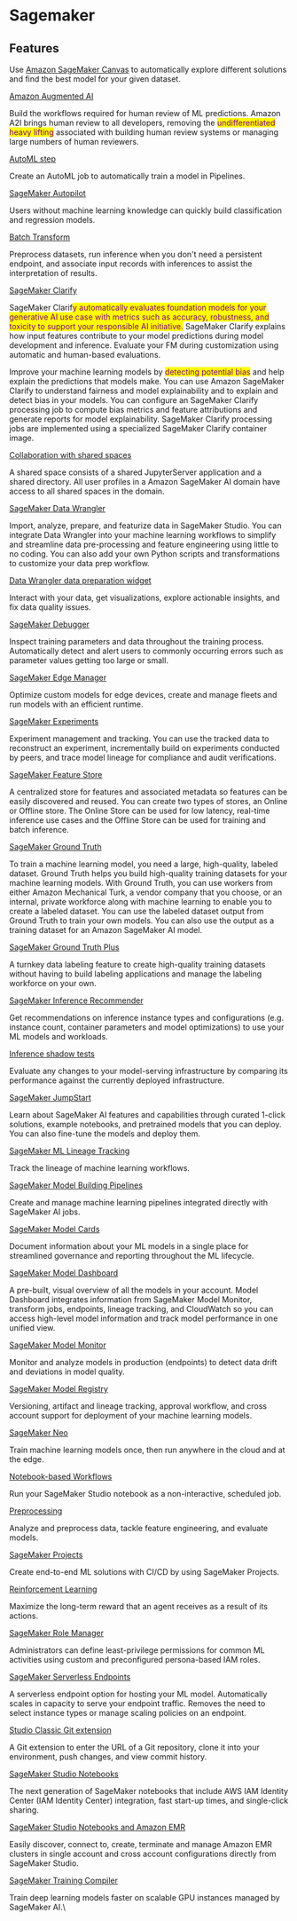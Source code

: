 # Sagemaker

## Features

Use [Amazon SageMaker Canvas](https://aws.amazon.com/sagemaker/canvas/) to automatically explore different solutions and find the best model for your given dataset.

[Amazon Augmented AI](https://docs.aws.amazon.com/sagemaker/latest/dg/a2i-use-augmented-ai-a2i-human-review-loops.html)

Build the workflows required for human review of ML predictions. Amazon A2I brings human review to all developers, removing the <mark style="color:purple;">undifferentiated heavy lifting</mark> associated with building human review systems or managing large numbers of human reviewers.

[AutoML step](https://docs.aws.amazon.com/sagemaker/latest/dg/build-and-manage-steps.html)

Create an AutoML job to automatically train a model in Pipelines.

[SageMaker Autopilot](https://docs.aws.amazon.com/sagemaker/latest/dg/autopilot-automate-model-development.html)

Users without machine learning knowledge can quickly build classification and regression models.

[Batch Transform](https://docs.aws.amazon.com/sagemaker/latest/dg/batch-transform.html)

Preprocess datasets, run inference when you don't need a persistent endpoint, and associate input records with inferences to assist the interpretation of results.

[SageMaker Clarify](https://docs.aws.amazon.com/sagemaker/latest/dg/clarify-configure-processing-jobs.html#clarify-fairness-and-explainability)

SageMaker Clarif<mark style="color:purple;">y automatically evaluates foundation models for your generative AI use case with metrics such as accuracy, robustness, and toxicity to support your responsible AI initiative.</mark> SageMaker Clarify explains how input features contribute to your model predictions during model development and inference. Evaluate your FM during customization using automatic and human-based evaluations.

Improve your machine learning models by <mark style="color:purple;">detecting potential bias</mark> and help explain the predictions that models make. You can use Amazon SageMaker Clarify to understand fairness and model explainability and to explain and detect bias in your models. You can configure an SageMaker Clarify processing job to compute bias metrics and feature attributions and generate reports for model explainability. SageMaker Clarify processing jobs are implemented using a specialized SageMaker Clarify container image.

[Collaboration with shared spaces](https://docs.aws.amazon.com/sagemaker/latest/dg/domain-space.html)

A shared space consists of a shared JupyterServer application and a shared directory. All user profiles in a Amazon SageMaker AI domain have access to all shared spaces in the domain.

[SageMaker Data Wrangler](https://docs.aws.amazon.com/sagemaker/latest/dg/data-wrangler.html)

Import, analyze, prepare, and featurize data in SageMaker Studio. You can integrate Data Wrangler into your machine learning workflows to simplify and streamline data pre-processing and feature engineering using little to no coding. You can also add your own Python scripts and transformations to customize your data prep workflow.

[Data Wrangler data preparation widget](https://docs.aws.amazon.com/sagemaker/latest/dg/data-wrangler-interactively-prepare-data-notebook.html)

Interact with your data, get visualizations, explore actionable insights, and fix data quality issues.

[SageMaker Debugger](https://docs.aws.amazon.com/sagemaker/latest/dg/train-debugger.html)

Inspect training parameters and data throughout the training process. Automatically detect and alert users to commonly occurring errors such as parameter values getting too large or small.

[SageMaker Edge Manager](https://docs.aws.amazon.com/sagemaker/latest/dg/edge.html)

Optimize custom models for edge devices, create and manage fleets and run models with an efficient runtime.

[SageMaker Experiments](https://docs.aws.amazon.com/sagemaker/latest/dg/experiments.html)

Experiment management and tracking. You can use the tracked data to reconstruct an experiment, incrementally build on experiments conducted by peers, and trace model lineage for compliance and audit verifications.

[SageMaker Feature Store](https://docs.aws.amazon.com/sagemaker/latest/dg/feature-store.html)

A centralized store for features and associated metadata so features can be easily discovered and reused. You can create two types of stores, an Online or Offline store. The Online Store can be used for low latency, real-time inference use cases and the Offline Store can be used for training and batch inference.

[SageMaker Ground Truth](https://docs.aws.amazon.com/sagemaker/latest/dg/sms.html)

To train a machine learning model, you need a large, high-quality, labeled dataset. Ground Truth helps you build high-quality training datasets for your machine learning models. With Ground Truth, you can use workers from either Amazon Mechanical Turk, a vendor company that you choose, or an internal, private workforce along with machine learning to enable you to create a labeled dataset. You can use the labeled dataset output from Ground Truth to train your own models. You can also use the output as a training dataset for an Amazon SageMaker AI model.

[SageMaker Ground Truth Plus](https://docs.aws.amazon.com/sagemaker/latest/dg/gtp.html)

A turnkey data labeling feature to create high-quality training datasets without having to build labeling applications and manage the labeling workforce on your own.

[SageMaker Inference Recommender](https://docs.aws.amazon.com/sagemaker/latest/dg/inference-recommender.html)

Get recommendations on inference instance types and configurations (e.g. instance count, container parameters and model optimizations) to use your ML models and workloads.

[Inference shadow tests](https://docs.aws.amazon.com/sagemaker/latest/dg/shadow-tests.html)

Evaluate any changes to your model-serving infrastructure by comparing its performance against the currently deployed infrastructure.

[SageMaker JumpStart](https://docs.aws.amazon.com/sagemaker/latest/dg/studio-jumpstart.html)

Learn about SageMaker AI features and capabilities through curated 1-click solutions, example notebooks, and pretrained models that you can deploy. You can also fine-tune the models and deploy them.

[SageMaker ML Lineage Tracking](https://docs.aws.amazon.com/sagemaker/latest/dg/lineage-tracking.html)

Track the lineage of machine learning workflows.

[SageMaker Model Building Pipelines](https://docs.aws.amazon.com/sagemaker/latest/dg/pipelines.html)

Create and manage machine learning pipelines integrated directly with SageMaker AI jobs.

[SageMaker Model Cards](https://docs.aws.amazon.com/sagemaker/latest/dg/model-cards.html)

Document information about your ML models in a single place for streamlined governance and reporting throughout the ML lifecycle.

[SageMaker Model Dashboard](https://docs.aws.amazon.com/sagemaker/latest/dg/model-dashboard.html)

A pre-built, visual overview of all the models in your account. Model Dashboard integrates information from SageMaker Model Monitor, transform jobs, endpoints, lineage tracking, and CloudWatch so you can access high-level model information and track model performance in one unified view.

[SageMaker Model Monitor](https://docs.aws.amazon.com/sagemaker/latest/dg/model-monitor.html)

Monitor and analyze models in production (endpoints) to detect data drift and deviations in model quality.

[SageMaker Model Registry](https://docs.aws.amazon.com/sagemaker/latest/dg/model-registry.html)

Versioning, artifact and lineage tracking, approval workflow, and cross account support for deployment of your machine learning models.

[SageMaker Neo](https://docs.aws.amazon.com/sagemaker/latest/dg/neo.html)

Train machine learning models once, then run anywhere in the cloud and at the edge.

[Notebook-based Workflows](https://docs.aws.amazon.com/sagemaker/latest/dg/notebook-auto-run.html)

Run your SageMaker Studio notebook as a non-interactive, scheduled job.

[Preprocessing](https://docs.aws.amazon.com/sagemaker/latest/dg/processing-job.html)

Analyze and preprocess data, tackle feature engineering, and evaluate models.

[SageMaker Projects](https://docs.aws.amazon.com/sagemaker/latest/dg/sagemaker-projects.html)

Create end-to-end ML solutions with CI/CD by using SageMaker Projects.

[Reinforcement Learning](https://docs.aws.amazon.com/sagemaker/latest/dg/reinforcement-learning.html)

Maximize the long-term reward that an agent receives as a result of its actions.

[SageMaker Role Manager](https://docs.aws.amazon.com/sagemaker/latest/dg/role-manager.html)

Administrators can define least-privilege permissions for common ML activities using custom and preconfigured persona-based IAM roles.

[SageMaker Serverless Endpoints](https://docs.aws.amazon.com/sagemaker/latest/dg/serverless-endpoints.html)

A serverless endpoint option for hosting your ML model. Automatically scales in capacity to serve your endpoint traffic. Removes the need to select instance types or manage scaling policies on an endpoint.

[Studio Classic Git extension](https://docs.aws.amazon.com/sagemaker/latest/dg/studio-git-attach.html)

A Git extension to enter the URL of a Git repository, clone it into your environment, push changes, and view commit history.

[SageMaker Studio Notebooks](https://docs.aws.amazon.com/sagemaker/latest/dg/notebooks.html)

The next generation of SageMaker notebooks that include AWS IAM Identity Center (IAM Identity Center) integration, fast start-up times, and single-click sharing.

[SageMaker Studio Notebooks and Amazon EMR](https://docs.aws.amazon.com/sagemaker/latest/dg/studio-notebooks-emr-cluster.html)

Easily discover, connect to, create, terminate and manage Amazon EMR clusters in single account and cross account configurations directly from SageMaker Studio.

[SageMaker Training Compiler](https://docs.aws.amazon.com/sagemaker/latest/dg/training-compiler.html)

Train deep learning models faster on scalable GPU instances managed by SageMaker AI.\
